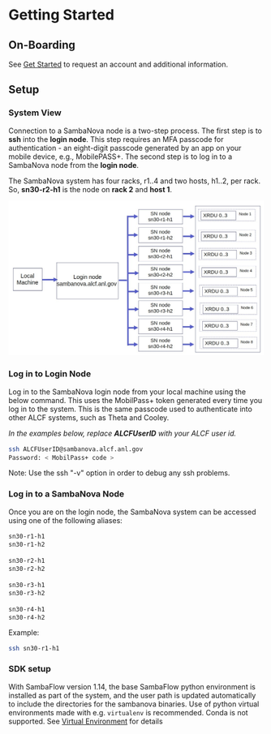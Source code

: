 # Getting Started

## On-Boarding

See [Get Started](https://www.alcf.anl.gov/support-center/get-started)
to request an account and additional information.

## Setup

### System View

Connection to a SambaNova node is a two-step process. The first step is to **ssh** into the **login node**.
This step requires an MFA passcode for authentication - an
eight-digit passcode generated by an app on your mobile device, e.g., MobilePASS+.
The second step is to log in to a SambaNova node from the **login node**.

The SambaNova system has four racks, r1..4 and two hosts, h1..2, per rack.  So, **sn30-r2-h1** is the
node on **rack 2** and **host 1**.

![SambaNova System View](sambanova_login.jpg "SambaNova System View")

### Log in to Login Node

Log in to the SambaNova login node from your local machine using the below command. This uses the MobilPass+ token generated every time you log in to the system. This is the same passcode used to authenticate into other ALCF systems, such as Theta and Cooley.

*In the examples below, replace* ***ALCFUserID*** *with your ALCF user id.*

```bash
ssh ALCFUserID@sambanova.alcf.anl.gov
Password: < MobilPass+ code >
```

Note: Use the ssh "-v" option in order to debug any ssh problems.

### Log in to a SambaNova Node

Once you are on the login node, the SambaNova system can be accessed using one of the following aliases:

```text
sn30-r1-h1
sn30-r1-h2

sn30-r2-h1
sn30-r2-h2

sn30-r3-h1
sn30-r3-h2

sn30-r4-h1
sn30-r4-h2
```

Example:

```bash
ssh sn30-r1-h1
```

### SDK setup

<!-- TODOBRW Show that these commands get executed. -->
<!-- The SambaNova system has a bash shell script to set up the required software environment.
This sets up the SambaFlow software stack, and the associated environmental variables and starts
a pre-configured virtual environment.

Use
-->
<!-- TODOBRW Is this still true? 
```bash
ALCFUserID@sn30-r1-h1:~$ source /software/sambanova/envs/sn_env.sh
(venv) ALCFUserID@sn30-r1-h1:~$
```

The contents of the sn_env.sh script is shown below for convenience.

```bash
alias snpath='export PATH=$PATH:/opt/sambaflow/bin' # This is the path to SambaFlow which is the software stack running on SambaNova systems. This stack includes the Runtime, the compilers, and the SambaFlow Python SDK which is used to create and run models.

alias snthreads='export OMP_NUM_THREADS=16' # The OMP_NUM_THREADS environment variable sets the number of threads to use for parallel regions. The value of this environment variable must be a list of positive integer values. The values of the list set the number of threads to use for parallel regions at the corresponding nested levels. For the SambaNova system, it is usually set to 1.

alias snvenv='source /opt/sambaflow/venv/bin/activate' # This starts the pre-configured virtual environment that consists of sambaflow and other built-in libraries.
```

**NOTE:  SambaNova operations will fail unless a SambaNova venv is set-up.**

**NOTE:  With 1.14 there is no longer a common venv. Each model has its own venv.** -->

With SambaFlow version 1.14, the base SambaFlow python environment is installed as part of the system, and the user path is updated automatically to include the directories for the sambanova binaries.
Use of python virtual environments made with e.g. `virtualenv` is recommended. Conda is not supported.
See [Virtual Environment](Virtual-Environment.md) for details
<!---
```bash
virtualenv --system-site-packages sn_venv
source sn_venv/bin/activate
```
-->
<!--
#### Starters

```bash
source /opt/sambaflow/apps/starters/mlp/venv/bin/activate
source /opt/sambaflow/apps/starters/lenet/venv/bin/activate
source /opt/sambaflow/apps/starters/ffn_mnist/venv/bin/activate
source /opt/sambaflow/apps/starters/logreg/venv/bin/activate
source /opt/sambaflow/apps/starters/upscalenet/venv/bin/activate
source /opt/sambaflow/apps/starters/power_pca/venv/bin/activate
```

#### Images

```bash
source /opt/sambaflow/apps/image/segmentation_3d/venv/bin/activate
source /opt/sambaflow/apps/image/deepvit/venv/bin/activate
source /opt/sambaflow/apps/image/segmentation/venv/bin/activate
source /opt/sambaflow/apps/image/object_detection/venv/bin/activate
source /opt/sambaflow/apps/image/classification/venv/bin/activate
```

#### Recommenders

```bash
source /opt/sambaflow/apps/recommender/dlrm/venv/bin/activate
source /opt/sambaflow/apps/recommender/ncf/venv/bin/activate
source /opt/sambaflow/apps/recommender/deepinterest/venv/bin/activate
```

#### NLP

```bash
source /opt/sambaflow/apps/nlp/transformers_on_rdu/venv/bin/activate
source /opt/sambaflow/apps/nlp/transformers_on_rdu/gpt13b/venv/bin/activate
source /opt/sambaflow/apps/nlp/data_processing/venv/bin/activate
```

#### Other

```bash
source /opt/sambaflow/apps/private/anl/venv/bin/activate
source /opt/sambaflow/apps/micros/venv/bin/activate
```

You may deactivate the environment if finished.

```bash
deactivate
```
-->
